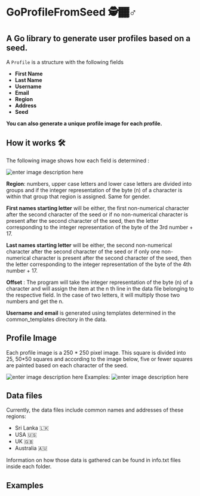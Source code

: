 
# GoProfileFromSeed 🕵️🏾‍♂️
## A Go library to generate user profiles based on a seed.


A `Profile` is a structure with the following fields

-   **First Name**
-   **Last Name**
-   **Username**
-  **Email**
-  **Region**
-  **Address**
-  **Seed**

**You can also generate a unique profile image for each profile.**

## How it works 🛠️
The following image shows how each field is determined :

![enter image description here](https://i.ibb.co/d2JZYnv/seed-1.png)

**Region**:  numbers, upper case letters and lower case letters are divided into groups and if the integer representation of the byte (n) of a character is within that group that region is assigned. Same for gender.

**First names starting letter** will be either,
the first non-numerical character after the second character of the seed or if no non-numerical character is present after the second character of the seed,  then the letter corresponding to the integer representation of the byte of the 3rd number + 17.

**Last names starting letter** will be either,
the second non-numerical character after the second character of the seed or if only one non-numerical character is present after the second character of the seed,  then the letter corresponding to the integer representation of the byte of the 4th number + 17.

**Offset** : The program will take the integer representation of the byte (n) of a character and will assign the item at the n th line in the data file belonging to the respective field.  In the case of two letters, it will multiply those two numbers and get the n.

**Username and email** is generated using templates determined in the common_templates directory in the data.

## Profile Image 
Each profile image is a 250 * 250 pixel image. This square is divided into 25, 50*50 squares and according to the image below, five or fewer squares are painted based on each character of the seed.

![enter image description here](https://i.ibb.co/BfMqy23/profile-img.png)
Examples:
![enter image description here](https://i.ibb.co/D83r0rj/examples.png)
## Data files

Currently, the data files include common names and addresses of these regions:

- Sri Lanka 🇱🇰
- USA 🇺🇸
- UK 🇬🇧
- Australia 🇦🇺

Information on how those data is gathered can be found in info.txt files inside each folder.

## Examples


